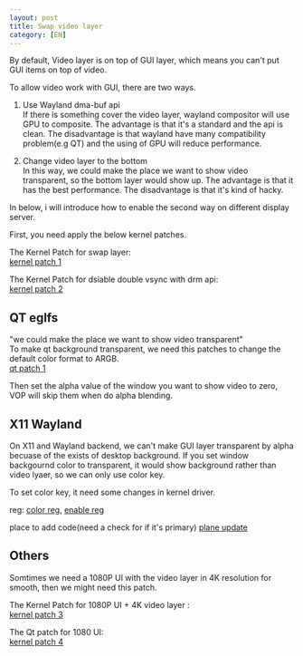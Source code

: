 ```yaml
---
layout: post
title: Swap video layer
category: [EN]
---
```


By default, Video layer is on top of GUI layer, which means you can't put GUI items on top of video.

To allow video work with GUI, there are two ways.

1. Use Wayland dma-buf api  
If there is something cover the video layer, wayland compositor will use GPU to composite.
The advantage is that it's a standard and the api is clean.
The disadvantage is that wayland have many compatibility problem(e.g QT) and the using of GPU will reduce performance.

2. Change video layer to the bottom  
In this way, we could make the place we want to show video transparent, so the bottom layer would show up.
The advantage is that it has the best performance.
The disadvantage is that it's kind of hacky.


In below, i will introduce how to enable the second way on different display server.

First, you need apply the below kernel patches.

The Kernel Patch for swap layer:  
[kernel patch 1](https://github.com/LongChair/LibreELEC.tv/blob/rockchip_wip/projects/Rockchip/patches/linux/rockchip-4.4/linux-0007-drm-rockchip-make-video-overlay-bottom-layer.patch)


The Kernel Patch for dsiable double vsync with drm api:  
[kernel patch 2](https://github.com/LongChair/LibreELEC.tv/blob/rockchip_wip/projects/Rockchip/patches/linux/rockchip-4.4/linux-0017-drm-skip-wait-on-vblank-for-set-plane.patch)



## QT eglfs

"we could make the place we want to show video transparent"  
To make qt background transparent, we need this patches to change the default color format to ARGB.  
[qt patch 1](https://github.com/LongChair/LibreELEC.tv/blob/4622c5fdb30a9639e6f76973af5398308bf5ec74/packages/plex/multimedia/qt5/patches/qt5-017-eglfs_kms-make-framebuffer-transparent.patch)

Then set the alpha value of the window you want to show video to zero, VOP will skip them when do alpha blending.


## X11 Wayland

On X11 and Wayland backend, we can't make GUI layer transparent by alpha becuase of the exists of desktop background.
If you set window backgournd color to transparent, it would show background rather than video lyaer, so we can only use color key.

To set color key, it need some changes in kernel driver.  

reg: 
[color reg](https://github.com/rockchip-linux/kernel/blob/release-4.4/drivers/gpu/drm/rockchip/rockchip_drm_vop.h#L245  ),
[enable reg](https://github.com/rockchip-linux/kernel/blob/release-4.4/drivers/gpu/drm/rockchip/rockchip_drm_vop.h#L246 )


place to add code(need a check for if it's primary)
[plane update](https://github.com/rockchip-linux/kernel/blob/release-4.4/drivers/gpu/drm/rockchip/rockchip_drm_vop.c#L1236)

## Others

Somtimes we need a 1080P UI with the video layer in 4K resolution for smooth, then we might need this patch.  

The Kernel Patch for 1080P UI + 4K video layer :  
[kernel patch 3](https://github.com/LongChair/LibreELEC.tv/blob/rockchip_wip/projects/Rockchip/patches/linux/rockchip-4.4/linux-0016-drm-allow-framebuffer-and-videomodes-not-to-have-sam.patch)


The Qt patch for 1080 UI:  
[kernel patch 4](https://github.com/LongChair/LibreELEC.tv/blob/4622c5fdb30a9639e6f76973af5398308bf5ec74/packages/plex/multimedia/qt5/patches/qt5-016-eglfs_kms-allow-framebuffer-upscale.patch)
